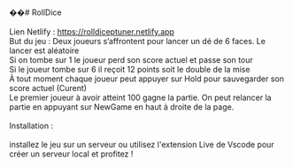 ��#   R o l l D i c e <br/>
<br/>
Lien Netlify : https://rolldiceptuner.netlify.app <br/>
But du jeu : Deux joueurs s’affrontent pour lancer un dé de 6 faces. Le lancer est aléatoire<br/>
Si on tombe sur 1 le joueur perd son score actuel et passe son tour<br/>
Si le joueur tombe sur 6 il reçoit 12 points soit le double de la mise<br/>
À tout moment chaque joueur peut appuyer sur Hold pour sauvegarder son score actuel (Curent)<br/>
Le premier joueur à avoir atteint 100 gagne la partie. On peut relancer la partie en appuyant sur NewGame en haut à droite de la page.<br/>
<br/>
 Installation :<br/>
<br/>
installez le jeu sur un serveur ou utilisez l'extension Live de Vscode pour créer un serveur local et profitez !
